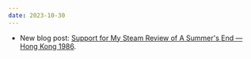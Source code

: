 ```yaml
---
date: 2023-10-30
---
```


* New blog post: [Support for My Steam Review of A Summer's End — Hong Kong 1986](/blog/posts/2023-10-30-Support-for-My-Steam-Review-of-A-Summers-End).